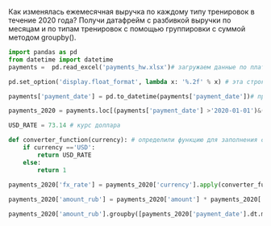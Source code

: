 Как изменялась ежемесячная выручка по каждому типу тренировок в течение 2020 года? 
Получи датафрейм с разбивкой выручки по месяцам и по типам тренировок с помощью группировки с суммой методом groupby().
```python
import pandas as pd
from datetime import datetime
payments =  pd.read_excel('payments_hw.xlsx')# загружаем данные по платежам

pd.set_option('display.float_format', lambda x: '%.2f' % x) # эта строка поможет удобно выводить большие числа в этом ноутбуке

payments['payment_date'] = pd.to_datetime(payments['payment_date'])# преобразовываем даты

payments_2020 = payments.loc[(payments['payment_date'] >'2020-01-01')&(payments['payment_date'] <'2020-12-31')]# выбираем данные за 2020 год

USD_RATE = 73.14 # курс доллара

def converter_function(currency): # определили функцию для заполнения столбца fx_rate методом .apply()
    if currency =='USD':
        return USD_RATE
    else:
        return 1
        
payments_2020['fx_rate'] = payments_2020['currency'].apply(converter_function) # создали колонку для подсчета суммы по курсу

payments_2020['amount_rub'] = payments_2020['amount'] * payments_2020['fx_rate'] # создали колонку с суммой платежа в рублях

payments_2020['amount_rub'].groupby([payments_2020['payment_date'].dt.month,payments_2020['workout_type']]).sum() # сгруппировали по месяцам и типам тренеровок для подсчета выручки
```
